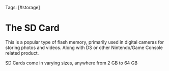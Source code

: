 Tags: [#storage]

# The SD Card

This is a popular type of flash memory, primarily used in digital cameras for storing photos and videos. Along with DS or other Nintendo/Game Console related product.

SD Cards come in varying sizes, anywhere from 2 GB to 64 GB